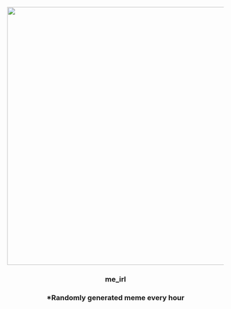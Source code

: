 <p align="center">
        <img src="https://i.redd.it/1ytl93oe4ye91.png" width="600" height="600">
        </p>
        <h3 align="center">me_irl</h3>
        <h3 align="center">*Randomly generated meme every hour</h3>
    